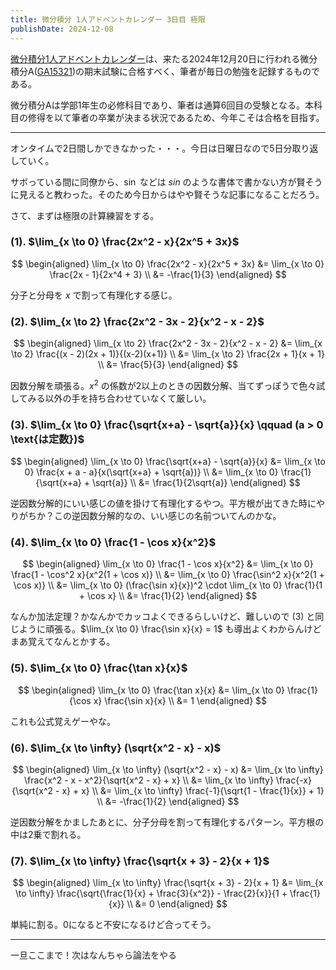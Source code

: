 ```yaml
---
title: 微分積分 1人アドベントカレンダー 3日目 極限
publishDate: 2024-12-08
---
```


[微分積分1人アドベントカレンダー](https://adventar.org/calendars/9959)は、来たる2024年12月20日に行われる微分積分A([GA15321](https://kdb.tsukuba.ac.jp/syllabi/2024/GA15321/jpn))の期末試験に合格すべく、筆者が毎日の勉強を記録するものである。

微分積分Aは学部1年生の必修科目であり、筆者は通算6回目の受験となる。本科目の修得を以て筆者の卒業が決まる状況であるため、今年こそは合格を目指す。

---

オンタイムで2日間しかできなかった・・・。今日は日曜日なので5日分取り返していく。

サボっている間に同僚から、$\sin$ などは $sin$ のような書体で書かない方が賢そうに見えると教わった。そのため今日からはやや賢そうな記事になることだろう。

さて、まずは極限の計算練習をする。

### (1). $\lim_{x \to 0} \frac{2x^2 - x}{2x^5 + 3x}$

$$
\begin{aligned}
\lim_{x \to 0} \frac{2x^2 - x}{2x^5 + 3x} &= \lim_{x \to 0} \frac{2x - 1}{2x^4 + 3} \\
&= -\frac{1}{3}
\end{aligned}
$$

分子と分母を $x$ で割って有理化する感じ。

### (2). $\lim_{x \to 2} \frac{2x^2 - 3x - 2}{x^2 - x - 2}$

$$
\begin{aligned}
\lim_{x \to 2} \frac{2x^2 - 3x - 2}{x^2 - x - 2} &= \lim_{x \to 2} \frac{(x - 2)(2x + 1)}{(x-2)(x+1)} \\
&= \lim_{x \to 2} \frac{2x + 1}{x + 1} \\
&= \frac{5}{3}
\end{aligned}
$$

因数分解を頑張る。$x^2$ の係数が2以上のときの因数分解、当てずっぽうで色々試してみる以外の手を持ち合わせていなくて厳しい。

### (3). $\lim_{x \to 0} \frac{\sqrt{x+a} - \sqrt{a}}{x} \qquad (a > 0 \text{は定数})$

$$
\begin{aligned}
\lim_{x \to 0} \frac{\sqrt{x+a} - \sqrt{a}}{x} &= \lim_{x \to 0} \frac{x + a - a}{x(\sqrt{x+a} + \sqrt{a})} \\
&= \lim_{x \to 0} \frac{1}{\sqrt{x+a} + \sqrt{a}} \\
&= \frac{1}{2\sqrt{a}}
\end{aligned}
$$

逆因数分解的にいい感じの値を掛けて有理化するやつ。平方根が出てきた時にやりがちか？この逆因数分解的なの、いい感じの名前ついてんのかな。

### (4). $\lim_{x \to 0} \frac{1 - \cos x}{x^2}$

$$
\begin{aligned}
\lim_{x \to 0} \frac{1 - \cos x}{x^2} &= \lim_{x \to 0} \frac{1 - \cos^2 x}{x^2(1 + \cos x)} \\
&= \lim_{x \to 0} \frac{\sin^2 x}{x^2(1 + \cos x)} \\
&= \lim_{x \to 0} (\frac{\sin x}{x})^2 \cdot \lim_{x \to 0} \frac{1}{1 + \cos x} \\
&= \frac{1}{2}
\end{aligned}
$$

なんか加法定理？かなんかでカッコよくできるらしいけど、難しいので (3) と同じように頑張る。$\lim_{x \to 0} \frac{\sin x}{x} = 1$ も導出よくわからんけどまあ覚えてなんとかする。

### (5). $\lim_{x \to 0} \frac{\tan x}{x}$

$$
\begin{aligned}
\lim_{x \to 0} \frac{\tan x}{x} &= \lim_{x \to 0} \frac{1}{\cos x} \frac{\sin x}{x} \\
&= 1
\end{aligned}
$$

これも公式覚えゲーやな。

### (6). $\lim_{x \to \infty} (\sqrt{x^2 - x} - x)$

$$
\begin{aligned}
\lim_{x \to \infty} (\sqrt{x^2 - x} - x) &= \lim_{x \to \infty} \frac{x^2 - x - x^2}{\sqrt{x^2 - x} + x} \\
&= \lim_{x \to \infty} \frac{-x}{\sqrt{x^2 - x} + x} \\
&= \lim_{x \to \infty} \frac{-1}{\sqrt{1 - \frac{1}{x}} + 1} \\
&= -\frac{1}{2}
\end{aligned}
$$

逆因数分解をかましたあとに、分子分母を割って有理化するパターン。平方根の中は2乗で割れる。

### (7). $\lim_{x \to \infty} \frac{\sqrt{x + 3} - 2}{x + 1}$

$$
\begin{aligned}
\lim_{x \to \infty} \frac{\sqrt{x + 3} - 2}{x + 1} &= \lim_{x \to \infty} \frac{\sqrt{\frac{1}{x} + \frac{3}{x^2}} - \frac{2}{x}}{1 + \frac{1}{x}} \\
&= 0
\end{aligned}
$$

単純に割る。0になると不安になるけど合ってそう。

---

一旦ここまで！次はなんちゃら論法をやる
